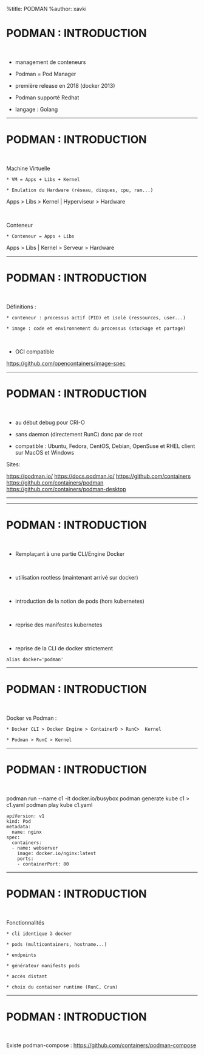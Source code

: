 %title: PODMAN
%author: xavki


# PODMAN : INTRODUCTION


<br>

* management de conteneurs

* Podman = Pod Manager

* première release en 2018 (docker 2013)

* Podman supporté Redhat

* langage : Golang


---------------------------------------------------------------------------

# PODMAN : INTRODUCTION

<br>

Machine Virtuelle

	* VM = Apps + Libs + Kernel

	* Emulation du Hardware (réseau, disques, cpu, ram...)

Apps > Libs > Kernel | Hyperviseur > Hardware

<br>

Conteneur

	* Conteneur = Apps + Libs

Apps > Libs | Kernel > Serveur > Hardware

---------------------------------------------------------------------------

# PODMAN : INTRODUCTION

<br>

Définitions :

	* conteneur : processus actif (PID) et isolé (ressources, user...)

	* image : code et environnement du processus (stockage et partage)

<br>

* OCI compatible 

https://github.com/opencontainers/image-spec



---------------------------------------------------------------------------

# PODMAN : INTRODUCTION

<br>

* au début debug pour CRI-O

* sans daemon (directement RunC) donc par de root

* compatible : Ubuntu, Fedora, CentOS, Debian, OpenSuse et RHEL
	client sur MacOS et Windows

Sites: 

https://podman.io/
https://docs.podman.io/
https://github.com/containers
https://github.com/containers/podman
https://github.com/containers/podman-desktop

---------------------------------------------------------------------------


---------------------------------------------------------------------------

# PODMAN : INTRODUCTION

<br>

* Remplaçant à une partie CLI/Engine Docker

<br>

* utilisation rootless (maintenant arrivé sur docker)

<br>

* introduction de la notion de pods (hors kubernetes)

<br>

* reprise des manifestes kubernetes

<br>

* reprise de la CLI de docker strictement

```
alias docker='podman'
```
-----------------------------------------------------------------------------

# PODMAN : INTRODUCTION

<br>

Docker vs Podman :

	* Docker CLI > Docker Engine > ContainerD > RunC>  Kernel

	* Podman > RunC > Kernel

---------------------------------------------------------------------------

# PODMAN : INTRODUCTION

<br>

podman run --name c1 -it docker.io/busybox
podman generate kube c1 > c1.yaml
podman play kube c1.yaml

```
apiVersion: v1
kind: Pod
metadata:
  name: nginx
spec:
  containers:
  - name: webserver
    image: docker.io/nginx:latest
    ports:
    - containerPort: 80
```

---------------------------------------------------------------------------

# PODMAN : INTRODUCTION

<br>

Fonctionnalités

	* cli identique à docker

	* pods (multicontainers, hostname...)

	* endpoints

	* générateur manifests pods

	* accès distant

	* choix du container runtime (RunC, Crun)

---------------------------------------------------------------------------

# PODMAN : INTRODUCTION

<br>

Existe podman-compose : 
https://github.com/containers/podman-compose
